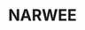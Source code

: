 ---
lastmod: '2025-04-06T06:05:20+00:00'
latitude: -33.94913
layout: suburb
longitude: 151.075304
postcode: '2209'
state: NSW
title: NARWEE
url: /nsw/narwee/
---